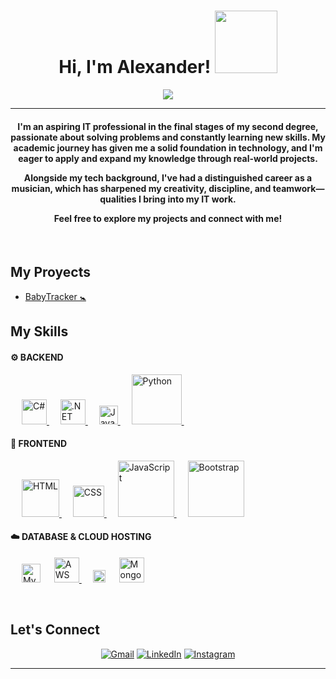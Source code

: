 <h1 align="center">Hi, I'm Alexander!   <img src="https://media.tenor.com/UzYPXIhne6cAAAAi/emoji-mate-mate.gif" width="100"></h1>
<p align="center">
  <a href="https://github.com/DenverCoder1/readme-typing-svg"><img src="https://readme-typing-svg.herokuapp.com?lines=IT+Analyst+Student;Full+Stack+Web+Developer;Sound%20Technician;Always%20learning&center=true&width=500&height=50"></a>
</p>
<hr/>
<h4 align="center">I'm an aspiring IT professional in the final stages of my second degree, passionate about solving problems and constantly learning new skills. My academic journey has given me a solid foundation in technology, and I'm eager to apply and expand my knowledge through real-world projects. 
	
Alongside my tech background, I've had a distinguished career as a musician, which has sharpened my creativity, discipline, and teamwork—qualities I bring into my IT work.

Feel free to explore my projects and connect with me!</h4>
<br>

## My Proyects

-  [BabyTracker 🚼](https://github.com/alezzunder/babytracker)


## My Skills

#### ⚙️ BACKEND

<p align="left"> 
  &emsp; 
  <a href="https://dotnet.microsoft.com/en-us/languages/csharp" target="_blank"> 
    <img width="40" alt="C#" src="https://cdn.worldvectorlogo.com/logos/c--4.svg">
  </a> 
  &emsp;
  <a href="https://dotnet.microsoft.com/en-us/" target="_blank"> 
    <img  width="40" alt=".NET" src="https://cdn.worldvectorlogo.com/logos/dot-net-core-7.svg">
  </a> 
  &emsp;
    <a href="https://www.java.com" target="_blank"> 
    <img width="30" alt="Java" src="https://cdn.worldvectorlogo.com/logos/java-4.svg">
  </a>
  &emsp;
   <a href="https://www.python.org" target="_blank">
    <img width="80" alt="Python" src="https://cdn.worldvectorlogo.com/logos/python-3.svg">
  </a>
  &emsp;
  



</p>

#### 🎯 FRONTEND
<p align="left"> 
  &emsp; 
  <a href="https://www.w3.org/html/" target="_blank"> 
   <img width="60" alt="HTML" src="https://img.shields.io/badge/HTML5%20-%23E34F26.svg?logo=html5&logoColor=white">
  </a>   
  &emsp;
  <a href="https://www.w3schools.com/css/" target="_blank">
    <img width="50" alt="CSS" src="https://img.shields.io/badge/CSS%20-%231572B6.svg?logo=css3&logoColor=white">
  </a> 
   &emsp;
	<a href="https://developer.mozilla.org/en-US/docs/Web/JavaScript" target="_blank"> 
     	<img width="90" alt="JavaScript" src="https://img.shields.io/badge/JavaScript%20-%23F7DF1E.svg?logo=javascript&logoColor=black">
   	</a>
&emsp;

  <a href="https://getbootstrap.com" target="_blank"> 
    <img width="90" alt="Bootstrap" src="https://img.shields.io/badge/Bootstrap-%23563D7C.svg?style=flat&logo=bootstrap&logoColor=white"/>
  </a>
</p>

#### ☁️ DATABASE & CLOUD HOSTING
<p align="left">
  &emsp;
    <a href="https://www.mysql.com/"><img alt="MySQL" width="30" src="https://cdn.worldvectorlogo.com/logos/mysql-logo-pure.svg"></a>
  &emsp;

<a href="https://aws.amazon.com/">
    <img width="40" alt="AWS" src="https://cdn.worldvectorlogo.com/logos/aws-2.svg"/>
  </a>
  &emsp;
    <a  href="https://firebase.google.com/"><img width="20" alt="Firebase" src ="https://cdn.worldvectorlogo.com/logos/firebase-1.svg"></a>
      &emsp;
 <a  href="https://www.mongodb.com/"><img width="40" alt="Mongo DB" src ="https://cdn.worldvectorlogo.com/logos/mongodb-icon-1.svg"></a>

 </p>
  




<!--
##  STATS (Expand to view) 


<details> 
  <summary><b>📊 GitHub Profile Stats</b></summary>
  <br/>
  <p align="center">
    <a href="https://github.com/anuraghazra/github-readme-stats"><img alt="Candida's Github Stats" src="https://github-readme-stats.vercel.app/api?username=alezzunder&show_icons=true&count_private=true&theme=algolia" height="192px"/></a>
<br/>
  &nbsp;
	  <img src="https://github-readme-stats.vercel.app/api/top-langs?username=alezzunder&show_icons=true&locale=en&layout=compact&theme=algolia" alt="candida18" height="192px"/>
  <br/>
  </p>
</details>

-->


<br/>

##  Let's Connect
<p align="center">
	<a href="mailto:alexanderlaico@gmail.com"><img src="https://img.icons8.com/bubbles/50/000000/gmail.png" alt="Gmail"/></a>
	<a href="https://www.linkedin.com/in/alexander-laicovsky-650b00250/"><img src="https://img.icons8.com/bubbles/50/000000/linkedin.png" alt="LinkedIn"/></a>
	<a href="https://instagram.com/4lexunder"><img src="https://img.icons8.com/bubbles/50/000000/instagram.png" alt="Instagram"/></a>
	
</p>

<hr/>



<!--
**alezzunder/alezzunder** is a ✨ _special_ ✨ repository because its `README.md` (this file) appears on your GitHub profile.

Here are some ideas to get you started:

- 🔭 I’m currently working on ...
- 🌱 I’m currently learning ...
- 👯 I’m looking to collaborate on ...
- 🤔 I’m looking for help with ...
- 💬 Ask me about ...
- 📫 How to reach me: ...
- 😄 Pronouns: ...
- ⚡ Fun fact: ...
-->
